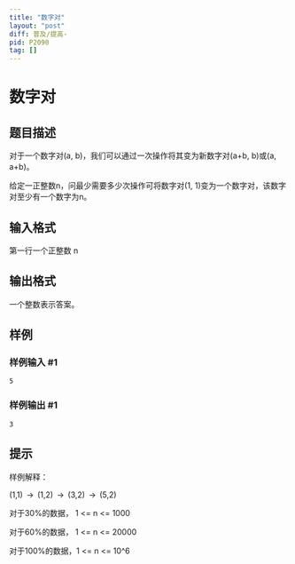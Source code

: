 ```yaml
---
title: "数字对"
layout: "post"
diff: 普及/提高-
pid: P2090
tag: []
---
```

# 数字对
## 题目描述

对于一个数字对(a, b)，我们可以通过一次操作将其变为新数字对(a+b, b)或(a, a+b)。

给定一正整数n，问最少需要多少次操作可将数字对(1, 1)变为一个数字对，该数字对至少有一个数字为n。

## 输入格式

第一行一个正整数 n

## 输出格式

一个整数表示答案。

## 样例

### 样例输入 #1
```
5
```
### 样例输出 #1
```
3
```
## 提示

样例解释：

(1,1)  →  (1,2)  →  (3,2)  →  (5,2)

对于30%的数据， 1 <= n <= 1000

对于60%的数据， 1 <= n <= 20000

对于100%的数据，1 <= n <= 10^6

